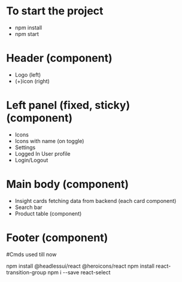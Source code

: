# To start the project

- npm install
- npm start

# Header (component)

- Logo (left)
- (+)icon (right)

# Left panel (fixed, sticky) (component)

- Icons
- Icons with name (on toggle)
- Settings
- Logged In User profile
- Login/Logout

# Main body (component)

- Insight cards fetching data from backend (each card component)
- Search bar
- Product table (component)

# Footer (component)

#Cmds used till now

npm install @headlessui/react @heroicons/react
npm install react-transition-group
npm i --save react-select
